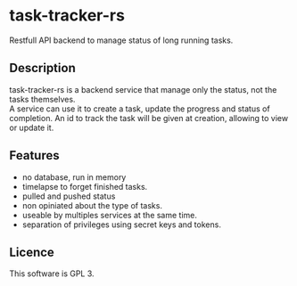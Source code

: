 # task-tracker-rs
Restfull API backend to manage status of long running tasks.
## Description
task-tracker-rs is a backend service that manage only the status, not the tasks themselves.  
A service can use it to create a task, update the progress and status of completion. An id to track the task will be given at creation, allowing to view or update it.
## Features

- no database, run in memory
- timelapse to forget finished tasks.
- pulled and pushed status
- non opiniated about the type of tasks.
- useable by multiples services at the same time.
- separation of privileges using secret keys and tokens.

## Licence

This software is GPL 3.
